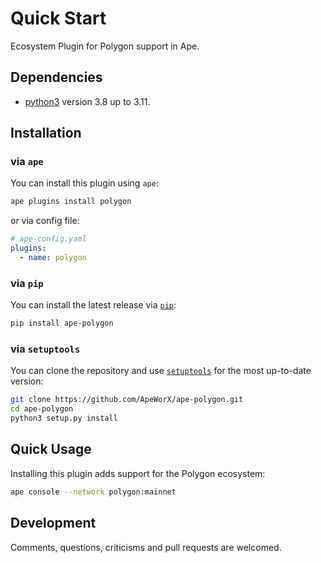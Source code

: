 # Quick Start

Ecosystem Plugin for Polygon support in Ape.

## Dependencies

- [python3](https://www.python.org/downloads) version 3.8 up to 3.11.

## Installation

### via `ape`

You can install this plugin using `ape`:

```bash
ape plugins install polygon
```

or via config file:

```yaml
# ape-config.yaml
plugins:
  - name: polygon
```

### via `pip`

You can install the latest release via [`pip`](https://pypi.org/project/pip/):

```bash
pip install ape-polygon
```

### via `setuptools`

You can clone the repository and use [`setuptools`](https://github.com/pypa/setuptools) for the most up-to-date version:

```bash
git clone https://github.com/ApeWorX/ape-polygon.git
cd ape-polygon
python3 setup.py install
```

## Quick Usage

Installing this plugin adds support for the Polygon ecosystem:

```bash
ape console --network polygon:mainnet
```

## Development

Comments, questions, criticisms and pull requests are welcomed.
